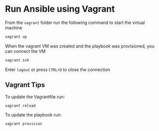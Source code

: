 # Run Ansible using Vagrant

From the `vagrant` folder run the following command to start the virtual machine

```bash
vagrant up
```

When the vagrant VM was created and the playbook was provisioned, you can connect the VM

```bash
vagrant ssh
```

Enter `logout` or press `CTRL+D` to close the connection

## Vagrant Tips

To update the Vagrantfile run:

```bash
vagrant reload
```

To update the playbook run:

```bash
vagrant provision
```
